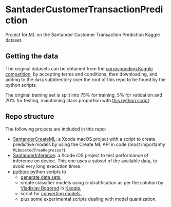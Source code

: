 # SantaderCustomerTransactionPrediction
Project for ML on the Santander Customer Transaction Prediction Kaggle dataset.

## Getting the data

The original datasets can be obtained from the [corresponding Kaggle competition](https://www.kaggle.com/c/santander-customer-transaction-prediction/overview), by accepting terms and conditions, then downloading, and adding to the `data` subdirectory over the root of this repo to be found by the python scripts.

The original training set is split into 75% for training, 5% for validation and 20% for testing, maintaining class proportion with [this python script](python/pre.py).

## Repo structure

The following projects are included in this repo:

- [SantanderCreateML](SantanderCreateML): a Xcode macOS project with a script to create predictive models by using the Create ML API in code (most importantly `MLBoostedTreeRegressor`).
- [SantanderInference](SantanderInference): a Xcode iOS project to test performance of inference on device. This one uses a subset of the available data, to avoid very long execution times.
- [python](python): python scripts to 
  - [generate data sets](python/pre.py),
  - create classifier models using 5-stratification as per the solution by [Vladislav Bogorod](https://www.kaggle.com/bogorodvo) in [Kaggle](https://www.kaggle.com/bogorodvo/starter-code-saving-and-loading-lgb-xgb-cb),
  - script for [converting models](convert_classifiers), 
  - plus some experimental scripts dealing with model quantization.
